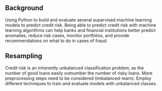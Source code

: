  

## Background
Using Python to build and evaluate several supervised machine learning models to predict credit risk. Being able to predict credit risk with machine learning algorithms can help banks and financial institutions better predict anomalies, reduce risk cases, monitor portfolios, and provide recommendations on what to do in cases of fraud.

## Resampling

Credit risk is an inherently unbalanced classification problem, as the number of good loans easily outnumber the number of risky loans. More preprocessing steps need to be considered (imbalanced-learn). Employ different techniques to train and evaluate models with unbalanced classes.
